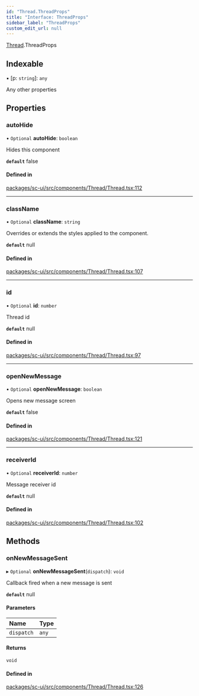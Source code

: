```yaml
---
id: "Thread.ThreadProps"
title: "Interface: ThreadProps"
sidebar_label: "ThreadProps"
custom_edit_url: null
---
```


[Thread](../modules/Thread.md).ThreadProps

## Indexable

▪ [p: `string`]: `any`

Any other properties

## Properties

### autoHide

• `Optional` **autoHide**: `boolean`

Hides this component

**`default`** false

#### Defined in

[packages/sc-ui/src/components/Thread/Thread.tsx:112](https://github.com/selfcommunity/community-ui/blob/e8a635a/packages/sc-ui/src/components/Thread/Thread.tsx#L112)

___

### className

• `Optional` **className**: `string`

Overrides or extends the styles applied to the component.

**`default`** null

#### Defined in

[packages/sc-ui/src/components/Thread/Thread.tsx:107](https://github.com/selfcommunity/community-ui/blob/e8a635a/packages/sc-ui/src/components/Thread/Thread.tsx#L107)

___

### id

• `Optional` **id**: `number`

Thread id

**`default`** null

#### Defined in

[packages/sc-ui/src/components/Thread/Thread.tsx:97](https://github.com/selfcommunity/community-ui/blob/e8a635a/packages/sc-ui/src/components/Thread/Thread.tsx#L97)

___

### openNewMessage

• `Optional` **openNewMessage**: `boolean`

Opens new message screen

**`default`** false

#### Defined in

[packages/sc-ui/src/components/Thread/Thread.tsx:121](https://github.com/selfcommunity/community-ui/blob/e8a635a/packages/sc-ui/src/components/Thread/Thread.tsx#L121)

___

### receiverId

• `Optional` **receiverId**: `number`

Message receiver id

**`default`** null

#### Defined in

[packages/sc-ui/src/components/Thread/Thread.tsx:102](https://github.com/selfcommunity/community-ui/blob/e8a635a/packages/sc-ui/src/components/Thread/Thread.tsx#L102)

## Methods

### onNewMessageSent

▸ `Optional` **onNewMessageSent**(`dispatch`): `void`

Callback fired when a new message is sent

**`default`** null

#### Parameters

| Name | Type |
| :------ | :------ |
| `dispatch` | `any` |

#### Returns

`void`

#### Defined in

[packages/sc-ui/src/components/Thread/Thread.tsx:126](https://github.com/selfcommunity/community-ui/blob/e8a635a/packages/sc-ui/src/components/Thread/Thread.tsx#L126)
